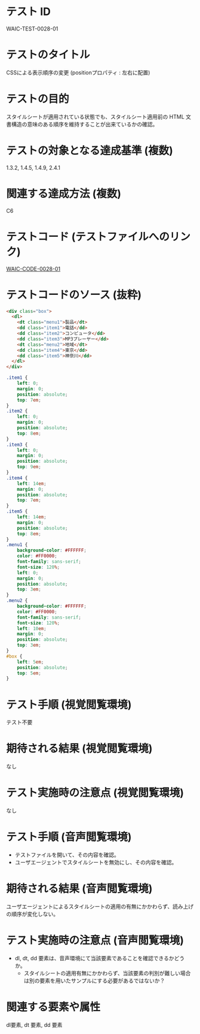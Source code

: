 

# テスト ID
WAIC-TEST-0028-01

# テストのタイトル
CSSによる表示順序の変更 (positionプロパティ : 左右に配置)

# テストの目的
スタイルシートが適用されている状態でも、スタイルシート適用前の HTML 文書構造の意味のある順序を維持することが出来ているかの確認。

# テストの対象となる達成基準 (複数)
1.3.2, 1.4.5, 1.4.9, 2.4.1

# 関連する達成方法 (複数)
C6

# テストコード (テストファイルへのリンク)
[WAIC-CODE-0028-01](https://waic.github.io/as_test/WAIC-CODE/WAIC-CODE-0028-01.html)

# テストコードのソース (抜粋)
```html
<div class="box">
  <dl>
    <dt class="menu1">製品</dt>
    <dd class="item1">電話</dd>
    <dd class="item2">コンピュータ</dd>
    <dd class="item3">MP3プレーヤー</dd>
    <dt class="menu2">地域</dt>
    <dd class="item4">東京</dd>
    <dd class="item5">神奈川</dd>
  </dl>
</div>
```

```css
.item1 {
	left: 0;
	margin: 0;
	position: absolute;
	top: 7em;
}
.item2 {
	left: 0;
	margin: 0;
	position: absolute;
	top: 8em;
}
.item3 {
	left: 0;
	margin: 0;
	position: absolute;
	top: 9em;
}
.item4 {
	left: 14em;
	margin: 0;
	position: absolute;
	top: 7em;
}
.item5 {
	left: 14em;
	margin: 0;
	position: absolute;
	top: 8em;
}
.menu1 {
	background-color: #FFFFFF;
	color: #FF0000;
	font-family: sans-serif;
	font-size: 120%;
	left: 0;
	margin: 0;
	position: absolute;
	top: 3em;
}
.menu2 {
	background-color: #FFFFFF;
	color: #FF0000;
	font-family: sans-serif;
	font-size: 120%;
	left: 10em;
	margin: 0;
	position: absolute;
	top: 3em;
}
#box {
	left: 5em;
	position: absolute;
	top: 5em;
}
```

# テスト手順 (視覚閲覧環境)
テスト不要

# 期待される結果 (視覚閲覧環境)
なし

# テスト実施時の注意点 (視覚閲覧環境)
なし

# テスト手順 (音声閲覧環境)
- テストファイルを開いて、その内容を確認。
- ユーザエージェントでスタイルシートを無効にし、その内容を確認。

# 期待される結果 (音声閲覧環境)
ユーザエージェントによるスタイルシートの適用の有無にかかわらず、読み上げの順序が変化しない。

# テスト実施時の注意点 (音声閲覧環境)
* dl, dt, dd 要素は、音声環境にて当該要素であることを確認できるかどうか。
  * スタイルシートの適用有無にかかわらず、当該要素の判別が難しい場合は別の要素を用いたサンプルにする必要があるではないか？

# 関連する要素や属性
dl要素, dt 要素, dd 要素
